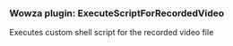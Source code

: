 ### Wowza plugin: ExecuteScriptForRecordedVideo

Executes custom shell script for the recorded video file
